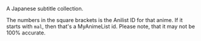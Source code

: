 A Japanese subtitle collection.

The numbers in the square brackets is the Anilist ID for that anime. If it starts with `mal`, then that's a MyAnimeList id.
Please note, that it may not be 100% accurate.
